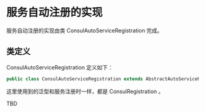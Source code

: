 # 服务自动注册的实现

服务自动注册的实现由类 ConsulAutoServiceRegistration 完成。

## 类定义

ConsulAutoServiceRegistration 定义如下：

```java
public class ConsulAutoServiceRegistration extends AbstractAutoServiceRegistration<ConsulRegistration> { {}
```

这里使用到的泛型和服务注册时一样，都是 ConsulRegistration 。

TBD

